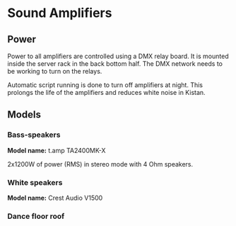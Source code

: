 # Sound Amplifiers

## Power

Power to all amplifiers are controlled using a DMX relay board. It is mounted
inside the server rack in the back bottom half. The DMX network needs to be
working to turn on the relays.

Automatic script running is done to turn off amplifiers at night. This prolongs
the life of the amplifiers and reduces white noise in Kistan.

## Models

### Bass-speakers

**Model name:** t.amp TA2400MK-X

2x1200W of power (RMS) in stereo mode with 4 Ohm speakers.

### White speakers

**Model name:** Crest Audio V1500

### Dance floor roof